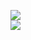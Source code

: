 [![](https://img.shields.io/badge/Made%20With-Github%20Spray-lightgrey.svg?style=for-the-badge&logo=github)](https://github.com/Annihil/github-spray#29725)  
[![](https://i.imgur.com/2DrTn0Z.gif)](https://github.com/Annihil/github-spray)